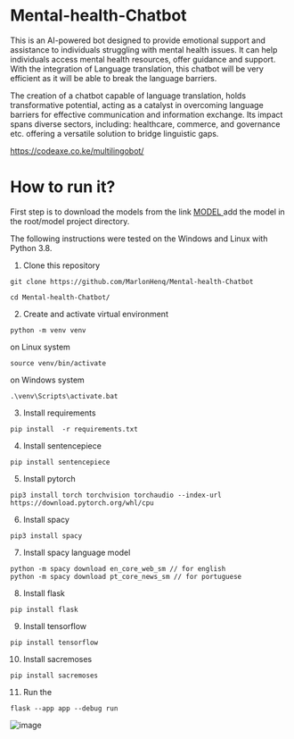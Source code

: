 # Mental-health-Chatbot 
This is an AI-powered bot designed to provide emotional support and assistance to individuals struggling with mental health issues. 
It can help individuals access mental health resources, offer guidance and support. 
With the integration of Language translation, this chatbot will be very efficient as it will be able to break the language barriers. 

The creation of a chatbot capable of language translation, holds transformative potential, acting as a catalyst in overcoming language barriers for effective communication and information exchange. 
Its impact spans diverse sectors, including: healthcare, commerce, and governance etc. offering a versatile solution to bridge linguistic gaps.

https://codeaxe.co.ke/multilingobot/
# How to run it?

First step is to download the models from the link <a href="https://drive.google.com/drive/folders/1ybwgK1XNG1wd8As0m9vjMdQfHmD6E9uk?usp=sharing"> MODEL </a> add the model in the root/model project directory.

The following instructions were tested on the Windows and Linux with Python 3.8.

1. Clone this repository

```
git clone https://github.com/MarlonHenq/Mental-health-Chatbot
```
```
cd Mental-health-Chatbot/
```

2. Create and activate virtual environment 

```
python -m venv venv
```
on Linux system
```
source venv/bin/activate
```
on Windows system
```
.\venv\Scripts\activate.bat
```
3. Install requirements

```
pip install  -r requirements.txt
```

4. Install sentencepiece

```
pip install sentencepiece
```

5. Install pytorch

```
pip3 install torch torchvision torchaudio --index-url https://download.pytorch.org/whl/cpu
```

6. Install spacy

```
pip3 install spacy
```

7. Install spacy language model

```
python -m spacy download en_core_web_sm // for english
python -m spacy download pt_core_news_sm // for portuguese
```

8. Install flask

```
pip install flask
```

9. Install tensorflow

```
pip install tensorflow
```

10. Install sacremoses

```
pip install sacremoses

```


11. Run the 
```
flask --app app --debug run
```


![image](https://user-images.githubusercontent.com/62094358/221975328-2c9500a6-d551-4704-8544-e60e449bcdda.png)

